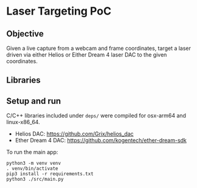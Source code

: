 # Laser Targeting PoC

## Objective

Given a live capture from a webcam and frame coordinates, target a laser driven via either Helios or Either Dream 4 laser DAC to the given coordinates.

## Libraries

## Setup and run

C/C++ libraries included under `deps/` were compiled for osx-arm64 and linux-x86_64.

- Helios DAC: https://github.com/Grix/helios_dac
- Ether Dream 4 DAC: https://github.com/kogentech/ether-dream-sdk

To run the main app:

```
python3 -m venv venv
. venv/bin/activate
pip3 install -r requirements.txt
python3 ./src/main.py
```
